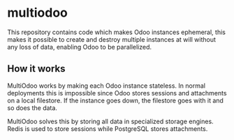 # multiodoo
This repository contains code which makes Odoo instances ephemeral, this makes it possible to create and destroy
multiple instances at will without any loss of data, enabling Odoo to be parallelized.

## How it works
MultiOdoo works by making each Odoo instance stateless. In normal deployments this is impossible since
Odoo stores sessions and attachments on a local filestore. If the instance goes down, the filestore goes with it and
so does the data.

MultiOdoo solves this by storing all data in specialized storage engines. Redis is used to store sessions while
PostgreSQL stores attachments.
